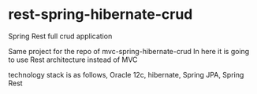 # rest-spring-hibernate-crud
Spring Rest full crud application

Same project for the repo of mvc-spring-hibernate-crud
In here it is going to use Rest architecture instead of MVC

technology stack is as follows, Oracle 12c, hibernate, Spring JPA, Spring Rest
